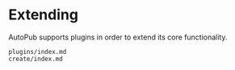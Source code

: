 # Extending

AutoPub supports plugins in order to extend its core functionality.

```{toctree}
plugins/index.md
create/index.md
```
